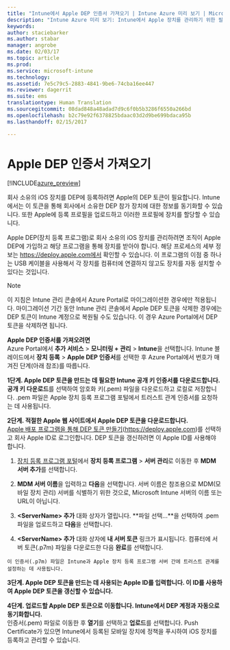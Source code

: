 ```yaml
---
title: "Intune에서 Apple DEP 인증서 가져오기 | Intune Azure 미리 보기 | Microsoft Docs"
description: "Intune Azure 미리 보기: Intune에서 Apple 장치를 관리하기 위한 필수 구성 요소인 MDM Push Certificate를 구성 및 업로드하는 지침입니다. "
keywords: 
author: staciebarker
ms.author: stabar
manager: angrobe
ms.date: 02/03/17
ms.topic: article
ms.prod: 
ms.service: microsoft-intune
ms.technology: 
ms.assetid: 7e5c79c5-2883-4841-9be6-74cba16ee447
ms.reviewer: dagerrit
ms.suite: ems
translationtype: Human Translation
ms.sourcegitcommit: 08dad848a48adad7d9c6f0b5b3286f6550a266bd
ms.openlocfilehash: b2c79e92f6378825bdaac03d2d9be699bdaca95b
ms.lasthandoff: 02/15/2017

---
```


# <a name="get-an-apple-dep-certificate"></a>Apple DEP 인증서 가져오기 

[!INCLUDE[azure_preview](../includes/azure_preview.md)]

회사 소유의 iOS 장치를 DEP에 등록하려면 Apple의 DEP 토큰이 필요합니다. Intune에서는 이 토큰을 통해 회사에서 소유한 DEP 참가 장치에 대한 정보를 동기화할 수 있습니다. 또한 Apple에 등록 프로필을 업로드하고 이러한 프로필에 장치를 할당할 수 있습니다.

Apple DEP(장치 등록 프로그램)로 회사 소유의 iOS 장치를 관리하려면 조직이 Apple DEP에 가입하고 해당 프로그램을 통해 장치를 받아야 합니다. 해당 프로세스의 세부 정보는 https://deploy.apple.com에서 확인할 수 있습니다. 이 프로그램의 이점 중 하나는 USB 케이블을 사용해서 각 장치를 컴퓨터에 연결하지 않고도 장치를 자동 설치할 수 있다는 것입니다.

> [!NOTE]
> 이 지침은 Intune 관리 콘솔에서 Azure Portal로 마이그레이션한 경우에만 적용됩니다. 마이그레이션 기간 동안 Intune 관리 콘솔에서 Apple DEP 토큰을 삭제한 경우에는 DEP 토큰이 Intune 계정으로 복원될 수도 있습니다. 이 경우 Azure Portal에서 DEP 토큰을 삭제하면 됩니다. 

**Apple DEP 인증서를 가져오려면**</br>
Azure Portal에서 **추가 서비스** > **모니터링 + 관리** > **Intune**을 선택합니다. Intune 블레이드에서 **장치 등록** > **Apple DEP 인증서**를 선택한 후 Azure Portal에서 번호가 매겨진 단계(아래 참조)를 따릅니다.

**1단계. Apple DEP 토큰을 만드는 데 필요한 Intune 공개 키 인증서를 다운로드합니다.**<br>
**공개 키 다운로드**를 선택하여 암호화 키(.pem) 파일을 다운로드하고 로컬로 저장합니다. .pem 파일은 Apple 장치 등록 프로그램 포털에서 트러스트 관계 인증서를 요청하는 데 사용됩니다.

**2단계. 적절한 Apple 웹 사이트에서 Apple DEP 토큰을 다운로드합니다.**<br>
[Apple 배포 프로그램을 통해 DEP 토큰 만들기](https://deploy.apple.com)(https://deploy.apple.com)를 선택하고 회사 Apple ID로 로그인합니다. DEP 토큰을 갱신하려면 이 Apple ID를 사용해야 합니다.

   1.  [장치 등록 프로그램 포털](https://deploy.apple.com)에서 **장치 등록 프로그램** &gt; **서버 관리**로 이동한 후 **MDM 서버 추가**를 선택합니다.

   2.  **MDM 서버 이름**을 입력하고 **다음**을 선택합니다. 서버 이름은 참조용으로 MDM(모바일 장치 관리) 서버를 식별하기 위한 것으로, Microsoft Intune 서버의 이름 또는 URL이 아닙니다.

   3.  **&lt;ServerName&gt; 추가** 대화 상자가 열립니다. **파일 선택...**을 선택하여 .pem 파일을 업로드하고 **다음**을 선택합니다.

   4.  **&lt;ServerName&gt; 추가** 대화 상자에 **내 서버 토큰** 링크가 표시됩니다. 컴퓨터에 서버 토큰(.p7m) 파일을 다운로드한 다음 **완료**를 선택합니다.

    이 인증서(.p7m) 파일은 Intune과 Apple 장치 등록 프로그램 서버 간에 트러스트 관계를 설정하는 데 사용됩니다.

**3단계. Apple DEP 토큰을 만드는 데 사용되는 Apple ID를 입력합니다. 이 ID를 사용하여 Apple DEP 토큰을 갱신할 수 있습니다.**

**4단계. 업로드할 Apple DEP 토큰으로 이동합니다. Intune에서 DEP 계정과 자동으로 동기화합니다.**<br>
인증서(.pem) 파일로 이동한 후 **열기**를 선택하고 **업로드**를 선택합니다. Push Certificate가 있으면 Intune에서 등록된 모바일 장치에 정책을 푸시하여 iOS 장치를 등록하고 관리할 수 있습니다.

